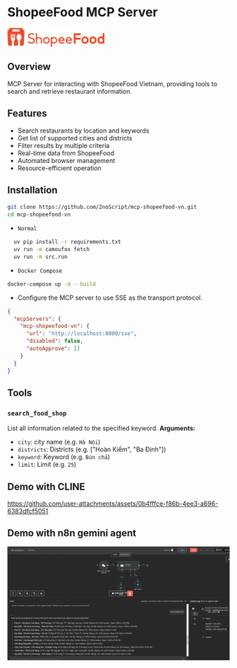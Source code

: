 # ShopeeFood MCP Server

<img src="https://github.com/2noScript/mcp-shopeefood-vn/blob/main/docs/img/shopeefoodvn.png?raw=true" >

## Overview

MCP Server for interacting with ShopeeFood Vietnam, providing tools to search and retrieve restaurant information.

## Features

- Search restaurants by location and keywords
- Get list of supported cities and districts
- Filter results by multiple criteria
- Real-time data from ShopeeFood
- Automated browser management
- Resource-efficient operation

## Installation

```bash
git clone https://github.com/2noScript/mcp-shopeefood-vn.git
cd mcp-shopeefood-vn
```

- `Normal`

```bash
  uv pip install -r requirements.txt 
  uv run -m camoufox fetch
  uv run -m src.run
```

- `Docker Compose`

```bash
docker-compose up -d --build
```
- Configure the MCP server to use SSE as the transport protocol.
```json
{
  "mcpServers": {
    "mcp-shopeefood-vn": {
      "url": "http://localhost:8000/sse",
      "disabled": false,
      "autoApprove": []
    }
  }
}
```

<h2 id="tools">Tools</h2>

### `search_food_shop`

List all information related to the specified keyword.
**Arguments:**

- `city`: city name  (e.g. `Hà Nội`)
- `districts`: Districts (e.g. ["Hoàn Kiếm", "Ba Đình"])
- `keyword`: Keyword (e.g. `Bún chả`)
- `limit`: Limit (e.g. `25`)

<h2 id="tools">Demo with CLINE</h2>

https://github.com/user-attachments/assets/0b4fffce-f86b-4ee3-a696-6383dfcf5051


<h2 id="tools">Demo with n8n gemini agent</h2>

<img src="https://github.com/2noScript/mcp-shopeefood-vn/blob/main/docs/img/n8n_gemini_agent.png?raw=true" >
